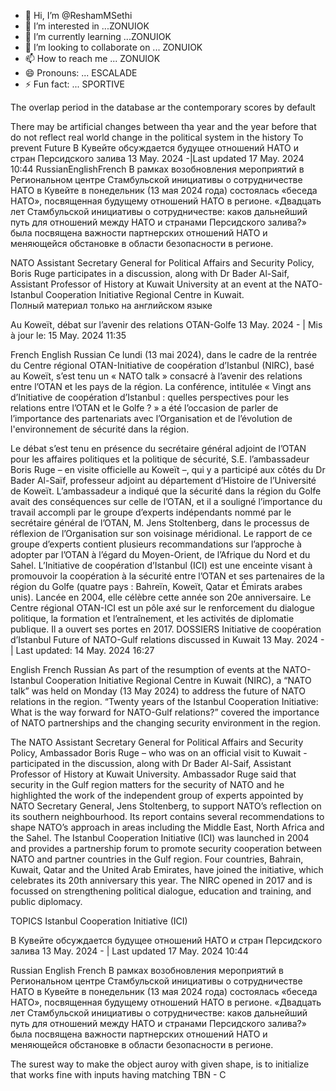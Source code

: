 - 👋 Hi, I’m @ReshamMSethi
- 👀 I’m interested in ...ZONUIOK
- 🌱 I’m currently learning ...ZONUIOK
- 💞️ I’m looking to collaborate on ... ZONUIOK
- 📫 How to reach me ... ZONUIOK
- 😄 Pronouns: ... ESCALADE
- ⚡ Fun fact: ... SPORTIVE

<!---
ReshamMSethi/ReshamMSethi is a ✨ special ✨ repository because its `README.md` (this file) appears on your GitHub profile.
You can click the Preview link to take a look at your changes.
--->The overlap period in the database ar the contemporary scores by default
There may be artificial changes between tha year and the year before that do not reflect real world change in the political system in the history
To prevent Future
В Кувейте обсуждается будущее отношений НАТО и стран Персидского залива
13 May. 2024 -|Last updated 17 May. 2024 10:44
RussianEnglishFrench
В рамках возобновления мероприятий в Региональном центре Стамбульской инициативы о сотрудничестве НАТО в Кувейте в понедельник (13 мая 2024 года) состоялась «беседа НАТО», посвященная будущему отношений НАТО в регионе. «Двадцать лет Стамбульской инициативы о сотрудничестве: каков дальнейший путь для отношений между НАТО и странами Персидского залива?» была посвящена важности партнерских отношений НАТО и меняющейся обстановке в области безопасности в регионе.

NATO Assistant Secretary General for Political Affairs and Security Policy, Boris Ruge participates in a discussion, along with Dr Bader Al-Saif, Assistant Professor of History at Kuwait University at an event at the NATO-Istanbul Cooperation Initiative Regional Centre in Kuwait.  
Полный материал только на английском языке

Au Koweït, débat sur l’avenir des relations OTAN-Golfe
13 May. 2024 -
|
Mis à jour le: 15 May. 2024 11:35

French
English
Russian
Ce lundi (13 mai 2024), dans le cadre de la rentrée du Centre régional OTAN-Initiative de coopération d’Istanbul (NIRC), basé au Koweït, s’est tenu un « NATO talk » consacré à l’avenir des relations entre l’OTAN et les pays de la région. La conférence, intitulée « Vingt ans d’Initiative de coopération d’Istanbul : quelles perspectives pour les relations entre l’OTAN et le Golfe ? » a été l’occasion de parler de l’importance des partenariats avec l’Organisation et de l’évolution de l'environnement de sécurité dans la région.

Le débat s’est tenu en présence du secrétaire général adjoint de l’OTAN pour les affaires politiques et la politique de sécurité, S.E. l’ambassadeur Boris Ruge – en visite officielle au Koweït –, qui y a participé aux côtés du Dr Bader Al-Saïf, professeur adjoint au département d’Histoire de l’Université de Koweït.  L’ambassadeur a indiqué que la sécurité dans la région du Golfe avait des conséquences sur celle de l’OTAN, et il a souligné l’importance du travail accompli par le groupe d’experts indépendants nommé par le secrétaire général de l’OTAN, M. Jens Stoltenberg, dans le processus de réflexion de l’Organisation sur son voisinage méridional.  Le rapport de ce groupe d’experts contient plusieurs recommandations sur l’approche à adopter par l’OTAN à l’égard du Moyen-Orient, de l’Afrique du Nord et du Sahel. 
L’Initiative de coopération d’Istanbul (ICI) est une enceinte visant à promouvoir la coopération à la sécurité entre l’OTAN et ses partenaires de la région du Golfe (quatre pays : Bahreïn, Koweït, Qatar et Émirats arabes unis). Lancée en 2004, elle célèbre cette année son 20e anniversaire. Le Centre régional OTAN-ICI est un pôle axé sur le renforcement du dialogue politique, la formation et l’entraînement, et les activités de diplomatie publique. Il a ouvert ses portes en 2017.
 DOSSIERS
Initiative de coopération d’Istanbul
Future of NATO-Gulf relations discussed in Kuwait
13 May. 2024 -
|
Last updated: 14 May. 2024 16:27

English
French
Russian
As part of the resumption of events at the NATO-Istanbul Cooperation Initiative Regional Centre in Kuwait (NIRC), a “NATO talk” was held on Monday (13 May 2024) to address the future of NATO relations in the region. “Twenty years of the Istanbul Cooperation Initiative: What is the way forward for NATO-Gulf relations?” covered the importance of NATO partnerships and the changing security environment in the region.

The NATO Assistant Secretary General for Political Affairs and Security Policy, Ambassador Boris Ruge – who was on an official visit to Kuwait - participated in the discussion, along with Dr Bader Al-Saif, Assistant Professor of History at Kuwait University.  Ambassador Ruge said that security in the Gulf region matters for the security of NATO and he highlighted the work of the independent group of experts appointed by NATO Secretary General, Jens Stoltenberg, to support NATO’s reflection on its southern neighbourhood.  Its report contains several recommendations to shape NATO’s approach in areas including the Middle East, North Africa and the Sahel. 
The Istanbul Cooperation Initiative (ICI) was launched in 2004 and provides a partnership forum to promote security cooperation between NATO and partner countries in the Gulf region. Four countries, Bahrain, Kuwait, Qatar and the United Arab Emirates, have joined the initiative, which celebrates its 20th anniversary this year. The NIRC opened in 2017 and is focussed on strengthening political dialogue, education and training, and public diplomacy.
 
 TOPICS
Istanbul Cooperation Initiative (ICI)

В Кувейте обсуждается будущее отношений НАТО и стран Персидского залива
13 May. 2024 -
|
Last updated 17 May. 2024 10:44

Russian
English
French
В рамках возобновления мероприятий в Региональном центре Стамбульской инициативы о сотрудничестве НАТО в Кувейте в понедельник (13 мая 2024 года) состоялась «беседа НАТО», посвященная будущему отношений НАТО в регионе. «Двадцать лет Стамбульской инициативы о сотрудничестве: каков дальнейший путь для отношений между НАТО и странами Персидского залива?» была посвящена важности партнерских отношений НАТО и меняющейся обстановке в области безопасности в регионе.














The surest way to make the object auroy with given shape, is to initialize that works fine with inputs having matching TBN - C
